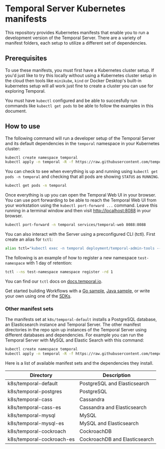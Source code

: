 # Temporal Server Kubernetes manifests

This repository provides Kubernetes manifests that enable you to run a development version of the Temporal Server.
There are a variety of manifest folders, each setup to utilize a different set of dependencies.

## Prerequisites

To use these manifests, you must first have a Kubernetes cluster setup. If you'd just like to try this locally without using a Kubernetes cluster setup in the cloud then tools like `minikube`, `kind` or Docker Desktop's built-in kubernetes setup will all work just fine to create a cluster you can use for exploring Temporal.

You must have `kubectl` configured and be able to succesfully run commands like `kubectl get pods` to be able to follow the examples in this document.

## How to use

The following command will run a developer setup of the Temporal Server and its default dependencies in the `temporal` namespace in your Kubernetes cluster:

```bash
kubectl create namespace temporal
kubectl apply -n temporal -R -f https://raw.githubusercontent.com/temporalio/docker-compose/main/k8s/temporal-default.yaml
```

You can check to see when everything is up and running using `kubectl get pods -n temporal` and checking that all pods are showing `STATUS` as `RUNNING`.
```bash
kubectl get pods -n temporal
```

Once everything is up you can open the Temporal Web UI in your browser. You can use port forwarding to be able to reach the Temporal Web UI from your workstation using the `kubectl port-forward ...` command. Leave this running in a terminal window and then visit [http://localhost:8088](http://localhost:8088) in your browser.
```bash
kubectl port-forward -n temporal services/temporal-web 8088:8088
```

You can also interact with the Server using a preconfigured CLI (tctl).
First create an alias for `tctl`:

```bash
alias tctl="kubectl exec -n temporal deployment/temporal-admin-tools -- tctl"
```

The following is an example of how to register a new namespace `test-namespace` with 1 day of retention:

```bash
tctl --ns test-namespace namespace register -rd 1
```

You can find our `tctl` docs on [docs.temporal.io](https://docs.temporal.io/docs/system-tools/tctl/).

Get started building Workflows with a [Go sample](https://github.com/temporalio/samples-go), [Java sample](https://github.com/temporalio/samples-java), or write your own using one of the [SDKs](https://docs.temporal.io/docs/sdks-introduction).

### Other manifest sets

The manifests set at `k8s/temporal-default` installs a PostgreSQL database, an Elasticsearch instance and Temporal Server.
The other manifest directories in the repo spin up instances of the Temporal Server using different databases and dependencies.
For example you can run the Temporal Server with MySQL and Elastic Search with this command:

```bash
kubectl create namespace temporal
kubectl apply -n temporal -R -f https://raw.githubusercontent.com/temporalio/docker-compose/main/k8s/temporal-mysql-es.yaml
```

Here is a list of available manifest sets and the dependencies they install.

| Directory                          | Description                            |
|------------------------------------| -------------------------------------- |
| k8s/temporal-default               | PostgreSQL and Elasticsearch           |
| k8s/temporal-postgres              | PostgreSQL                             |
| k8s/temporal-cass                  | Cassandra                              |
| k8s/temporal-cass-es               | Cassandra and Elasticsearch            |
| k8s/temporal-mysql                 | MySQL                                  |
| k8s/temporal-mysql-es              | MySQL and Elasticsearch                |
| k8s/temporal-cockroach             | CockroachDB                            |
| k8s/temporal-cockroach-es          | CockroachDB and Elasticsearch          |

